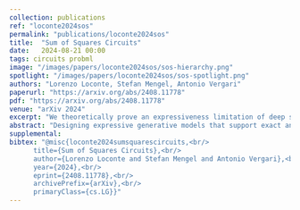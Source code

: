 ```yaml
---
collection: publications
ref: "loconte2024sos"
permalink: "publications/loconte2024sos"
title:  "Sum of Squares Circuits"
date:   2024-08-21 00:00
tags: circuits probml
image: "/images/papers/loconte2024sos/sos-hierarchy.png"
spotlight: "/images/papers/loconte2024sos/sos-spotlight.png"
authors: "Lorenzo Loconte, Stefan Mengel, Antonio Vergari"
paperurl: "https://arxiv.org/abs/2408.11778"
pdf: "https://arxiv.org/abs/2408.11778"
venue: "arXiv 2024"
excerpt: "We theoretically prove an expressiveness limitation of deep subtractive mixture models learned by squaring circuits. To overcome this limitation, we propose sum of squares circuits and build an expressiveness hierarchy around them, allowing us to unify and separate many tractable probabilistic models."
abstract: "Designing expressive generative models that support exact and efficient inference is a core question in probabilistic ML. Probabilistic circuits (PCs) offer a framework where this tractability-vs-expressiveness trade-off can be analyzed theoretically. Recently, squared PCs encoding subtractive mixtures via negative parameters have emerged as tractable models that can be exponentially more expressive than monotonic PCs, i.e., PCs with positive parameters only. In this paper, we provide a more precise theoretical characterization of the expressiveness relationships among these models. First, we prove that squared PCs can be less expressive than monotonic ones. Second, we formalize a novel class of PCs -- sum of squares PCs -- that can be exponentially more expressive than both squared and monotonic PCs. Around sum of squares PCs, we build an expressiveness hierarchy that allows us to precisely unify and separate different tractable model classes such as Born Machines and PSD models, and other recently introduced tractable probabilistic models by using complex parameters. Finally, we empirically show the effectiveness of sum of squares circuits in performing distribution estimation."
supplemental: 
bibtex: "@misc{loconte2024sumsquarescircuits,<br/>
      title={Sum of Squares Circuits},<br/>
      author={Lorenzo Loconte and Stefan Mengel and Antonio Vergari},<br/>
      year={2024},<br/>
      eprint={2408.11778},<br/>
      archivePrefix={arXiv},<br/>
      primaryClass={cs.LG}}"
---
```

